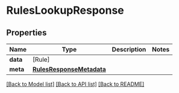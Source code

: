 # RulesLookupResponse

## Properties
Name | Type | Description | Notes
------------ | ------------- | ------------- | -------------
**data** | [Rule] |  | 
**meta** | [**RulesResponseMetadata**](RulesResponseMetadata.md) |  | 

[[Back to Model list]](../README.md#documentation-for-models) [[Back to API list]](../README.md#documentation-for-api-endpoints) [[Back to README]](../README.md)


